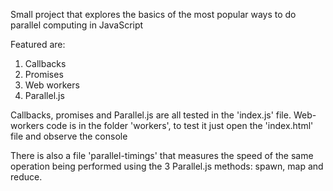 Small project that explores the basics of the most popular ways to do parallel computing in JavaScript

Featured are:
1. Callbacks
2. Promises
3. Web workers
4. Parallel.js

Callbacks, promises and Parallel.js are all tested in the 'index.js' file. Web-workers code is in the folder 'workers', to test it just open the 'index.html' file and observe the console

There is also a file 'parallel-timings' that measures the speed of the same operation being performed using the 3 Parallel.js methods: spawn, map and reduce.